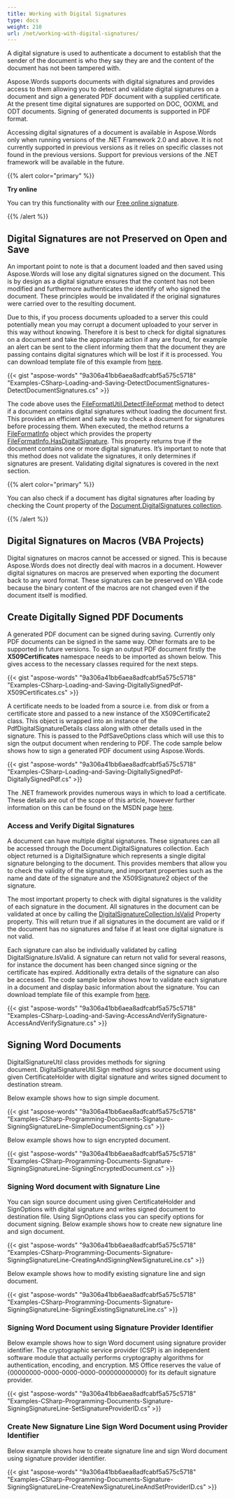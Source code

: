 ```yaml
---
title: Working with Digital Signatures
type: docs
weight: 210
url: /net/working-with-digital-signatures/
---
```


A digital signature is used to authenticate a document to establish that the sender of the document is who they say they are and the content of the document has not been tampered with.

Aspose.Words supports documents with digital signatures and provides access to them allowing you to detect and validate digital signatures on a document and sign a generated PDF document with a supplied certificate. At the present time digital signatures are supported on DOC, OOXML and ODT documents. Signing of generated documents is supported in PDF format.

Accessing digital signatures of a document is available in Aspose.Words only when running versions of the .NET Framework 2.0 and above. It is not currently supported in previous versions as it relies on specific classes not found in the previous versions. Support for previous versions of the .NET framework will be available in the future.

{{% alert color="primary" %}}

**Try online**

You can try this functionality with our [Free online signature](https://products.aspose.app/words/signature).

{{% /alert %}}

## Digital Signatures are not Preserved on Open and Save

An important point to note is that a document loaded and then saved using Aspose.Words will lose any digital signatures signed on the document. This is by design as a digital signature ensures that the content has not been modified and furthermore authenticates the identify of who signed the document. These principles would be invalidated if the original signatures were carried over to the resulting document.

Due to this, if you process documents uploaded to a server this could potentially mean you may corrupt a document uploaded to your server in this way without knowing. Therefore it is best to check for digital signatures on a document and take the appropriate action if any are found, for example an alert can be sent to the client informing them that the document they are passing contains digital signatures which will be lost if it is processed. You can download template file of this example from [here](https://github.com/aspose-words/Aspose.Words-for-.NET/blob/master/Examples/Data/Loading-and-Saving/Document.Signed.docx).

{{< gist "aspose-words" "9a306a41bb6aea8adfcabf5a575c5718" "Examples-CSharp-Loading-and-Saving-DetectDocumentSignatures-DetectDocumentSignatures.cs" >}}

The code above uses the [FileFormatUtil.DetectFileFormat](https://apireference.aspose.com/words/net/aspose.words/fileformatutil/methods/detectfileformat/index) method to detect if a document contains digital signatures without loading the document first. This provides an efficient and safe way to check a document for signatures before processing them. When executed, the method returns a [FileFormatInfo](https://apireference.aspose.com/words/net/aspose.words/fileformatinfo) object which provides the property [FileFormatInfo.HasDigitalSignature](https://apireference.aspose.com/words/net/aspose.words/fileformatinfo/properties/hasdigitalsignature). This property returns true if the document contains one or more digital signatures. It’s important to note that this method does not validate the signatures, it only determines if signatures are present. Validating digital signatures is covered in the next section.

{{% alert color="primary" %}} 

You can also check if a document has digital signatures after loading by checking the Count property of the [Document.DigitalSignatures collection](https://apireference.aspose.com/words/net/aspose.words/digitalsignaturecollection).

{{% /alert %}} 

## Digital Signatures on Macros (VBA Projects)

Digital signatures on macros cannot be accessed or signed. This is because Aspose.Words does not directly deal with macros in a document. However digital signatures on macros are preserved when exporting the document back to any word format. These signatures can be preserved on VBA code because the binary content of the macros are not changed even if the document itself is modified.

## Create Digitally Signed PDF Documents

A generated PDF document can be signed during saving. Currently only PDF documents can be signed in the same way. Other formats are to be supported in future versions. To sign an output PDF document firstly the **X509Certificates** namespace needs to be imported as shown below. This gives access to the necessary classes required for the next steps.

{{< gist "aspose-words" "9a306a41bb6aea8adfcabf5a575c5718" "Examples-CSharp-Loading-and-Saving-DigitallySignedPdf-X509Certificates.cs" >}}

A certificate needs to be loaded from a source i.e. from disk or from a certificate store and passed to a new instance of the X509Certificate2 class. This object is wrapped into an instance of the PdfDigitalSignatureDetails class along with other details used in the signature. This is passed to the PdfSaveOptions class which will use this to sign the output document when rendering to PDF. The code sample below shows how to sign a generated PDF document using Aspose.Words.

{{< gist "aspose-words" "9a306a41bb6aea8adfcabf5a575c5718" "Examples-CSharp-Loading-and-Saving-DigitallySignedPdf-DigitallySignedPdf.cs" >}}

The .NET framework provides numerous ways in which to load a certificate. These details are out of the scope of this article, however further information on this can be found on the MSDN page [here](http://msdn.microsoft.com/en-us/library/system.security.cryptography.x509certificates.x509certificate2.aspx).

### Access and Verify Digital Signatures

A document can have multiple digital signatures. These signatures can all be accessed through the Document.DigitalSignatures collection. Each object returned is a DigitalSignature which represents a single digital signature belonging to the document. This provides members that allow you to check the validity of the signature, and important properties such as the name and date of the signature and the X509Signature2 object of the signature.

The most important property to check with digital signatures is the validity of each signature in the document. All signatures in the document can be validated at once by calling the [DigitalSignatureCollection.IsValid](https://apireference.aspose.com/words/net/aspose.words/digitalsignaturecollection/properties/isvalid) Property property. This will return true if all signatures in the document are valid or if the document has no signatures and false if at least one digital signature is not valid.

Each signature can also be individually validated by calling DigitalSignature.IsValid. A signature can return not valid for several reasons, for instance the document has been changed since signing or the certificate has expired. Additionally extra details of the signature can also be accessed. The code sample below shows how to validate each signature in a document and display basic information about the signature. You can download template file of this example from [here](https://github.com/aspose-words/Aspose.Words-for-.NET/blob/master/Examples/Data/Loading-and-Saving/Test%20File%20\(doc\).doc).

{{< gist "aspose-words" "9a306a41bb6aea8adfcabf5a575c5718" "Examples-CSharp-Loading-and-Saving-AccessAndVerifySignature-AccessAndVerifySignature.cs" >}}

## Signing Word Documents

DigitalSignatureUtil class provides methods for signing document. DigitalSignatureUtil.Sign method signs source document using given CertificateHolder with digital signature and writes signed document to destination stream. 

Below example shows how to sign simple document. 

{{< gist "aspose-words" "9a306a41bb6aea8adfcabf5a575c5718" "Examples-CSharp-Programming-Documents-Signature-SigningSignatureLine-SimpleDocumentSigning.cs" >}}

Below example shows how to sign encrypted document. 

{{< gist "aspose-words" "9a306a41bb6aea8adfcabf5a575c5718" "Examples-CSharp-Programming-Documents-Signature-SigningSignatureLine-SigningEncryptedDocument.cs" >}}

### Signing Word document with Signature Line

You can sign source document using given CertificateHolder and SignOptions with digital signature and writes signed document to destination file. Using SignOptions class you can specify options for document signing. Below example shows how to create new signature line and sign document. 

{{< gist "aspose-words" "9a306a41bb6aea8adfcabf5a575c5718" "Examples-CSharp-Programming-Documents-Signature-SigningSignatureLine-CreatingAndSigningNewSignatureLine.cs" >}}

Below example shows how to modify existing signature line and sign document. 

{{< gist "aspose-words" "9a306a41bb6aea8adfcabf5a575c5718" "Examples-CSharp-Programming-Documents-Signature-SigningSignatureLine-SigningExistingSignatureLine.cs" >}}

### Signing Word Document using Signature Provider Identifier

Below example shows how to sign Word document using signature provider identifier. The cryptographic service provider (CSP) is an independent software module that actually performs cryptography algorithms for authentication, encoding, and encryption. MS Office reserves the value of {00000000-0000-0000-0000-000000000000} for its default signature provider.

{{< gist "aspose-words" "9a306a41bb6aea8adfcabf5a575c5718" "Examples-CSharp-Programming-Documents-Signature-SigningSignatureLine-SetSignatureProviderID.cs" >}}

### Create New Signature Line Sign Word Document using Provider Identifier

Below example shows how to create signature line and sign Word document using signature provider identifier.

{{< gist "aspose-words" "9a306a41bb6aea8adfcabf5a575c5718" "Examples-CSharp-Programming-Documents-Signature-SigningSignatureLine-CreateNewSignatureLineAndSetProviderID.cs" >}}
